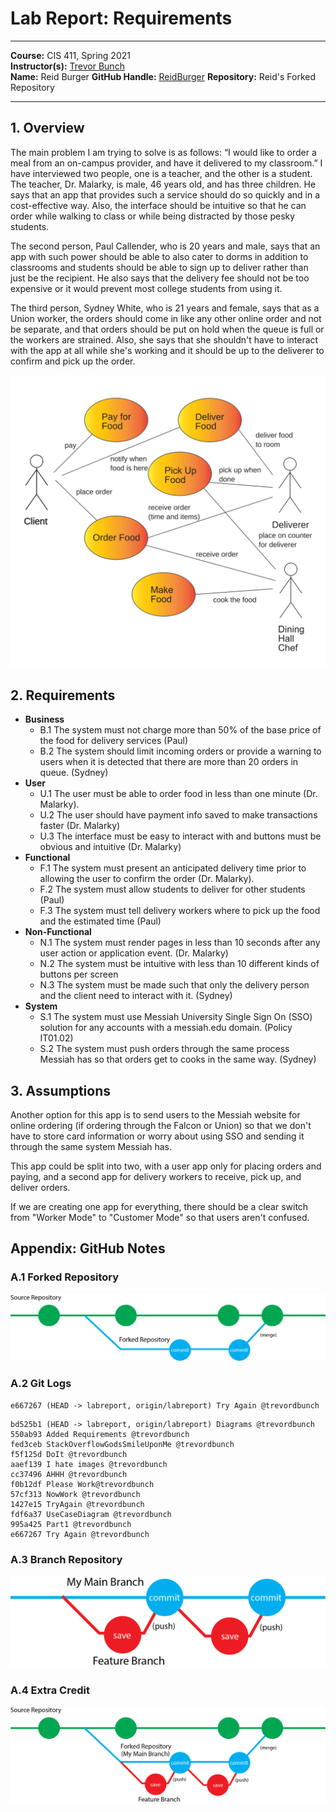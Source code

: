 # Lab Report: Requirements
___
**Course:** CIS 411, Spring 2021  
**Instructor(s):** [Trevor Bunch](https://github.com/trevordbunch)  
**Name:** Reid Burger
**GitHub Handle:** [ReidBurger](https://github.com/ReidBurger)
**Repository:** Reid's Forked Repository  
___

## 1. Overview
The main problem I am trying to solve is as follows: “I would like to order a meal from an on-campus provider, and have it delivered to my classroom.” I have interviewed two people, one is a teacher, and the other is a student. The teacher, Dr. Malarky, is male, 46 years old, and has three children. He says that an app that provides such a service should do so quickly and in a cost-effective way. Also, the interface should be intuitive so that he can order while walking to class or while being distracted by those pesky students. 

The second person, Paul Callender, who is 20 years and male, says that an app with such power should be able to also cater to dorms in addition to classrooms and students should be able to sign up to deliver rather than just be the recipient. He also says that the delivery fee should not be too expensive or it would prevent most college students from using it.

The third person, Sydney White, who is 21 years and female, says that as a Union worker, the orders should come in like any other online order and not be separate, and that orders should be put on hold when the queue is full or the workers are strained. Also, she says that she shouldn't have to interact with the app at all while she's working and it should be up to the deliverer to confirm and pick up the order.

![Use Case Diagram](/assets/Lab0_UseCases.svg)

## 2. Requirements
- **Business**
  - B.1 The system must not charge more than 50% of the base price of the food for delivery services (Paul)
  - B.2 The system should limit incoming orders or provide a warning to users when it is detected that there are more than 20 orders in queue. (Sydney)
- **User**
  - U.1 The user must be able to order food in less than one minute (Dr. Malarky).
  - U.2 The user should have payment info saved to make transactions faster (Dr. Malarky)
  - U.3 The interface must be easy to interact with and buttons must be obvious and intuitive (Dr. Malarky)
- **Functional**
  - F.1 The system must present an anticipated delivery time prior to allowing the user to confirm the order (Dr. Malarky).
  - F.2 The system must allow students to deliver for other students (Paul)
  - F.3 The system must tell delivery workers where to pick up the food and the estimated time (Paul)
- **Non-Functional**
  - N.1 The system must render pages in less than 10 seconds after any user action or application event. (Dr. Malarky)
  - N.2 The system must be intuitive with less than 10 different kinds of buttons per screen
  - N.3 The system must be made such that only the delivery person and the client need to interact with it. (Sydney)
- **System**
  - S.1 The system must use Messiah University Single Sign On (SSO) solution for any accounts with a messiah.edu domain. (Policy IT01.02)
  - S.2 The system must push orders through the same process Messiah has so that orders get to cooks in the same way. (Sydney)

## 3. Assumptions
Another option for this app is to send users to the Messiah website for online ordering (if ordering through the Falcon or Union) so that we don't have to store card information or worry about using SSO and sending it through the same system Messiah has. 

This app could be split into two, with a user app only for placing orders and paying, and a second app for delivery workers to receive, pick up, and deliver orders.

If we are creating one app for everything, there should be a clear switch from "Worker Mode" to "Customer Mode" so that users aren't confused. 

## Appendix: GitHub Notes

### A.1 Forked Repository
![Diagram 1](/assets/git_diagram1.png)

### A.2 Git Logs

```
e667267 (HEAD -> labreport, origin/labreport) Try Again @trevordbunch
```

```
bd525b1 (HEAD -> labreport, origin/labreport) Diagrams @trevordbunch
550ab93 Added Requirements @trevordbunch
fed3ceb StackOverflowGodsSmileUponMe @trevordbunch
f5f125d DoIt @trevordbunch
aaef139 I hate images @trevordbunch
cc37496 AHHH @trevordbunch
f0b12df Please Work@trevordbunch
57cf313 NowWork @trevordbunch
1427e15 TryAgain @trevordbunch
fdf6a37 UseCaseDiagram @trevordbunch
995a425 Part1 @trevordbunch
e667267 Try Again @trevordbunch
```

### A.3 Branch Repository
![Diagram 2](/assets/git_diagram2.png)

### A.4 Extra Credit
![Diagram 3](/assets/git_diagram3.png)